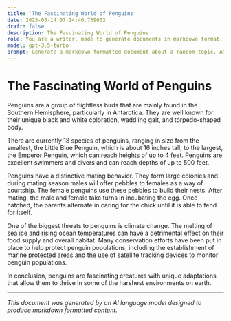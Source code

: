 ```yaml
---
title: 'The Fascinating World of Penguins'
date: 2023-05-14 07:14:46.739632
draft: false
description: The Fascinating World of Penguins
role: You are a writer, made to generate documents in markdown format. It is very important that all of the documents you generate are in valid markdown format.
model: gpt-3.5-turbo
prompt: Generate a markdown formatted document about a random topic. At the bottom, include a disclaimer explaining that the document was generated by you. The first line of the document should be the title. Make sure that the entire document is in proper markdown format, using a mix of various tags to make the document visually appealing.
---
```


# The Fascinating World of Penguins

Penguins are a group of flightless birds that are mainly found in the Southern Hemisphere, particularly in Antarctica. They are well known for their unique black and white coloration, waddling gait, and torpedo-shaped body. 

There are currently 18 species of penguins, ranging in size from the smallest, the Little Blue Penguin, which is about 16 inches tall, to the largest, the Emperor Penguin, which can reach heights of up to 4 feet. Penguins are excellent swimmers and divers and can reach depths of up to 500 feet.

Penguins have a distinctive mating behavior. They form large colonies and during mating season males will offer pebbles to females as a way of courtship. The female penguins use these pebbles to build their nests. After mating, the male and female take turns in incubating the egg. Once hatched, the parents alternate in caring for the chick until it is able to fend for itself. 

One of the biggest threats to penguins is climate change. The melting of sea ice and rising ocean temperatures can have a detrimental effect on their food supply and overall habitat. Many conservation efforts have been put in place to help protect penguin populations, including the establishment of marine protected areas and the use of satellite tracking devices to monitor penguin populations.

In conclusion, penguins are fascinating creatures with unique adaptations that allow them to thrive in some of the harshest environments on earth.

---

*This document was generated by an AI language model designed to produce markdown formatted content.*